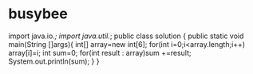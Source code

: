 # busybee
import java.io.*;
import java.util.*;
public class solution {
public static void main(String []args){
int[] array=new int[6];
for(int i=0;i<array.length;i++)
array[i]=i;
int sum=0;
for(int result : array)sum +=result;
System.out.println(sum);
}
}
